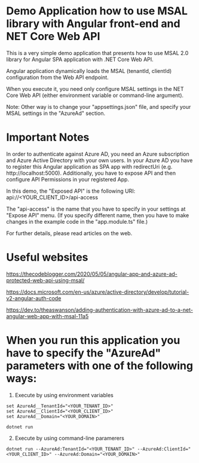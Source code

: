 ﻿
# Demo Application how to use MSAL library with Angular front-end and NET Core Web API

This is a very simple demo application that presents how to use MSAL 2.0 library for Angular SPA application with .NET Core Web API.

Angular application dynamically loads the MSAL (tenantId, clientId) configuration from the Web API endpoint.

When you execute it, you need only configure MSAL settings in the NET Core Web API (either environment variable or command-line argument).

Note: Other way is to change your "appsettings.json" file, and specify your MSAL settings in the "AzureAd" section.


# Important Notes

In order to authenticate against Azure AD, you need an Azure subscription and Azure Active Directory with your own users. In your Azure AD you have to register this Angular application as SPA app with redirectUri (e.g. http://localhost:5000). Additionally, you have to expose API and then configure API Permissions in your registered App.

In this demo, the "Exposed API" is the following URI:  api://<YOUR_CLIENT_ID>/api-access

The "api-access" is the name that you have to specify in your settings at "Expose API" menu. (If you specify different name, then you have to make changes in the example code in the "app.module.ts" file.)

For further details, please read articles on the web.


# Useful websites

https://thecodeblogger.com/2020/05/05/angular-app-and-azure-ad-protected-web-api-using-msal/

https://docs.microsoft.com/en-us/azure/active-directory/develop/tutorial-v2-angular-auth-code

https://dev.to/theaswanson/adding-authentication-with-azure-ad-to-a-net-angular-web-app-with-msal-11a5


# When you run this application you have to specify the "AzureAd" parameters with one of the following ways:

1. Execute by using environment variables

```
set AzureAd__TenantId="<YOUR_TENANT_ID>"
set AzureAd__ClientId="<YOUR_CLIENT_ID>"
set AzureAd__Domain="<YOUR_DOMAIN>"

dotnet run
```

2. Execute by using command-line paramerers

```
dotnet run --AzureAd:TenantId="<YOUR_TENANT_ID>" --AzureAd:ClientId="<YOUR_CLIENT_ID>" --AzureAd:Domain="<YOUR_DOMAIN>"
```
